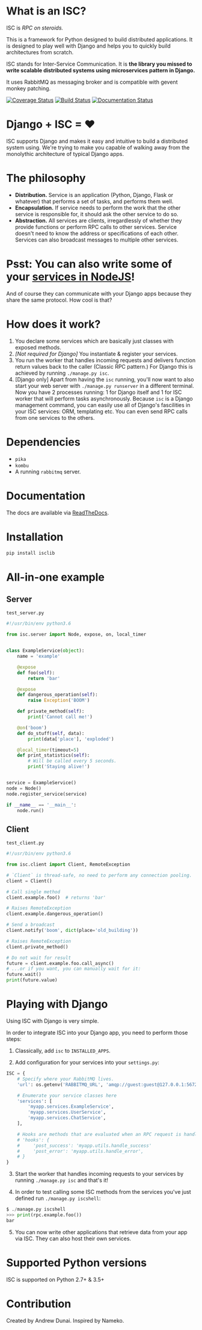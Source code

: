 # What is an ISC?

ISC is *RPC on steroids.*

This is a framework for Python designed to build distributed applications. It is designed to play well with Django and helps you to quickly build architectures from scratch.

ISC stands for Inter-Service Communication. It is **the library you missed to write scalable distributed systems using microservices pattern in Django.**

It uses RabbitMQ as messaging broker and is compatible with gevent monkey patching.

[![Coverage Status](https://coveralls.io/repos/github/and3rson/isc/badge.svg)](https://coveralls.io/github/and3rson/isc) [![Build Status](https://travis-ci.org/and3rson/isc.svg)](https://travis-ci.org/and3rson/isc) [![Documentation Status](https://readthedocs.org/projects/isc/badge/?version=latest)](http://isc.readthedocs.io/en/latest/?badge=latest)

# Django + ISC = ♥

ISC supports Django and makes it easy and intuitive to build a distributed system using. We're trying to make you capable of walking away from the monolythic architecture of typical Django apps.

# The philosophy

- **Distribution.** Service is an application (Python, Django, Flask or whatever) that performs a set of tasks, and performs them well.
- **Encapsulation.** If service needs to perform the work that the other service is responsible for, it should ask the other service to do so.
- **Abstraction.** All services are clients, irregardlessly of whether they provide functions or perform RPC calls to other services. Service doesn't need to know the address or specifications of each other. Services can also broadcast messages to multiple other services.

# Psst: You can also write some of your [services in NodeJS](https://www.npmjs.com/package/isclib)!

And of course they can communicate with your Django apps because they share the same protocol. How cool is that?

# How does it work?

1. You declare some services which are basically just classes with exposed methods.
2. *[Not required for Django]* You instantiate & register your services.
3. You run the worker that handles incoming requests and delivers function return values back to the caller (Classic RPC pattern.) For Django this is achieved by running `./manage.py isc`.
4. [Django only] Apart from having the `isc` running, you'll now want to also start your web server with `./manage.py runserver` in a different terminal. Now you have 2 processes running: 1 for Django itself and 1 for ISC worker that will perform tasks asynchronously. Because `isc` is a Django management command, you can easily use all of Django's fascilities in your ISC services: ORM, templating etc. You can even send RPC calls from one services to the others.

# Dependencies

- `pika`
- `kombu`
- A running `rabbitmq` server.

# Documentation

The docs are available via [ReadTheDocs](http://isc.readthedocs.io/en/latest/).

# Installation

```bash
pip install isclib
```

# All-in-one example

## Server

`test_server.py`

```python
#!/usr/bin/env python3.6

from isc.server import Node, expose, on, local_timer


class ExampleService(object):
    name = 'example'

    @expose
    def foo(self):
        return 'bar'

    @expose
    def dangerous_operation(self):
        raise Exception('BOOM')

    def private_method(self):
        print('Cannot call me!')

    @on('boom')
    def do_stuff(self, data):
        print(data['place'], 'exploded')

    @local_timer(timeout=5)
    def print_statistics(self):
        # Will be called every 5 seconds.
        print('Staying alive!')


service = ExampleService()
node = Node()
node.register_service(service)

if __name__ == '__main__':
    node.run()
```

## Client

`test_client.py`

```python
#!/usr/bin/env python3.6

from isc.client import Client, RemoteException

# `Client` is thread-safe, no need to perform any connection pooling.
client = Client()

# Call single method
client.example.foo()  # returns 'bar'

# Raises RemoteException
client.example.dangerous_operation()

# Send a broadcast
client.notify('boom', dict(place='old_building'))

# Raises RemoteException
client.private_method()

# Do not wait for result
future = client.example.foo.call_async()
# ...or if you want, you can manually wait for it:
future.wait()
print(future.value)
```

# Playing with Django

Using ISC with Django is very simple.

In order to integrate ISC into your Django app, you need to perform those steps:

1. Classically, add `isc` to `INSTALLED_APPS`.

2. Add configuration for your services into your `settings.py`:

```python
ISC = {
    # Specify where your RabbitMQ lives.
    'url': os.getenv('RABBITMQ_URL', 'amqp://guest:guest@127.0.0.1:5672/'),

    # Enumerate your service classes here
    'services': [
        'myapp.services.ExampleService',
        'myapp.services.UserService',
        'myapp.services.ChatService',
    ],

    # Hooks are methods that are evaluated when an RPC request is handler.
    # 'hooks': {
    #     'post_success': 'myapp.utils.handle_success'
    #     'post_error': 'myapp.utils.handle_error',
    # }
}
```

3. Start the worker that handles incoming requests to your services by running `./manage.py isc` and that's it!

4. In order to test calling some ISC methods from the services you've just defined run `./manage.py iscshell`:

```python
$ ./manage.py iscshell
>>> print(rpc.example.foo())
bar
```

5. You can now write other applications that retrieve data from your app via ISC. They can also host their own services.

# Supported Python versions

ISC is supported on Python 2.7+ & 3.5+

# Contribution

Created by Andrew Dunai. Inspired by Nameko.

